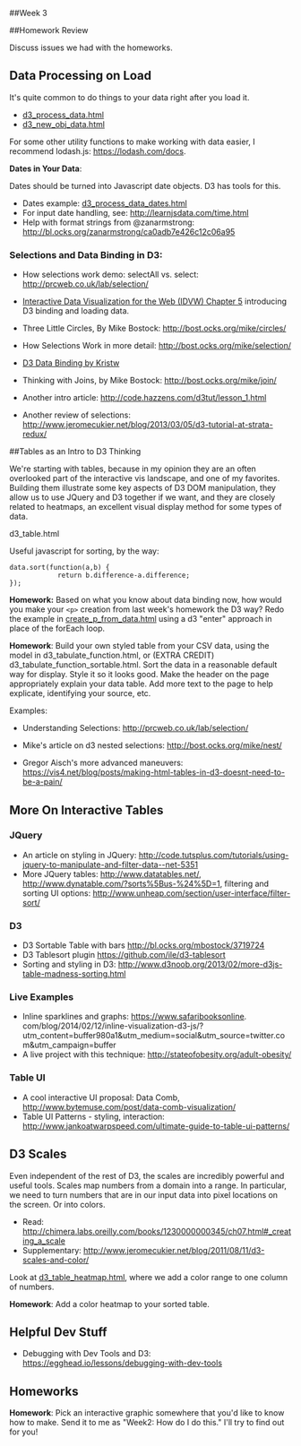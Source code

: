 ##Week 3


##Homework Review

Discuss issues we had with the homeworks.


## Data Processing on Load

It's quite common to do things to your data right after you load it.

* [d3_process_data.html](d3_process_data.html)
* [d3_new_obj_data.html](d3_new_obj_data.html)

For some other utility functions to make working with data easier, I recommend lodash.js: https://lodash.com/docs.


**Dates in Your Data**:

Dates should be turned into Javascript date objects.  D3 has tools for this.

* Dates example: [d3_process_data_dates.html](d3_process_data_dates.html)
* For input date handling, see: http://learnjsdata.com/time.html
* Help with format strings from @zanarmstrong: http://bl.ocks.org/zanarmstrong/ca0adb7e426c12c06a95


### Selections and Data Binding in D3:

* How selections work demo: selectAll vs. select: http://prcweb.co.uk/lab/selection/

* [Interactive Data Visualization for the Web (IDVW) Chapter 5](http://chimera.labs.oreilly.com/books/1230000000345/ch05.html) introducing D3 binding and loading data.

* Three Little Circles, By Mike Bostock: http://bost.ocks.org/mike/circles/
* How Selections Work in more detail: http://bost.ocks.org/mike/selection/
* [D3 Data Binding by Kristw](http://kristw.github.io/d3-data-binding/?utm_content=buffer4c96b&utm_medium=social&utm_source=twitter.com&utm_campaign=buffer)
* Thinking with Joins, by Mike Bostock: http://bost.ocks.org/mike/join/
* Another intro article: http://code.hazzens.com/d3tut/lesson_1.html
* Another review of selections: http://www.jeromecukier.net/blog/2013/03/05/d3-tutorial-at-strata-redux/



##Tables as an Intro to D3 Thinking

We're starting with tables, because in my opinion they are an often overlooked part of the interactive vis landscape, and one of my favorites. Building them illustrate some key aspects of D3 DOM manipulation, they allow us to use JQuery and D3 together if we want, and they are closely related to heatmaps, an excellent visual display method for some types of data.

d3_table.html

Useful javascript for sorting, by the way:

````
data.sort(function(a,b) {
            return b.difference-a.difference;
});
````


**Homework:** Based on what you know about data binding now, how would you make your `<p>` creation from last week's homework the D3 way?  Redo the example in [create_p_from_data.html](../Week2/create_p_from_data.html) using a d3 "enter" approach in place of the forEach loop.

**Homework**: Build your own styled table from your CSV data, using the model in d3_tabulate_function.html, or (EXTRA CREDIT) d3_tabulate_function_sortable.html. Sort the data in a reasonable default way for display.  Style it so it looks good. Make the header on the page appropriately explain your data table.  Add more text to the page to help explicate, identifying your source, etc.

Examples:

* Understanding Selections: http://prcweb.co.uk/lab/selection/
* Mike's article on d3 nested selections: http://bost.ocks.org/mike/nest/


* Gregor Aisch's more advanced maneuvers: https://vis4.net/blog/posts/making-html-tables-in-d3-doesnt-need-to-be-a-pain/


## More On Interactive Tables

### JQuery

* An article on styling in JQuery: http://code.tutsplus.com/tutorials/using-jquery-to-manipulate-and-filter-data--net-5351
* More JQuery tables: http://www.datatables.net/, http://www.dynatable.com/?sorts%5Bus-%24%5D=1, filtering and sorting UI options: http://www.unheap.com/section/user-interface/filter-sort/

### D3

* D3 Sortable Table with bars http://bl.ocks.org/mbostock/3719724
* D3 Tablesort plugin https://github.com/ile/d3-tablesort
* Sorting and styling in D3: http://www.d3noob.org/2013/02/more-d3js-table-madness-sorting.html

### Live Examples

* Inline sparklines and graphs: https://www.safaribooksonline.
com/blog/2014/02/12/inline-visualization-d3-js/?utm_content=buffer980a1&utm_medium=social&utm_source=twitter.com&utm_campaign=buffer
* A live project with this technique: http://stateofobesity.org/adult-obesity/


### Table UI

* A cool interactive UI proposal: Data Comb, http://www.bytemuse.com/post/data-comb-visualization/
* Table UI Patterns - styling, interaction: http://www.jankoatwarpspeed.com/ultimate-guide-to-table-ui-patterns/


## D3 Scales

Even independent of the rest of D3, the scales are incredibly powerful and useful tools.  Scales map numbers from a domain into a range. In particular, we need to turn numbers that are in our input data into pixel locations on the screen.  Or into colors.

* Read: http://chimera.labs.oreilly.com/books/1230000000345/ch07.html#_creating_a_scale
* Supplementary: http://www.jeromecukier.net/blog/2011/08/11/d3-scales-and-color/

Look at [d3_table_heatmap.html](d3_table_heatmap.html), where we add a color range to one column of numbers.

**Homework**: Add a color heatmap to your sorted table.


## Helpful Dev Stuff

* Debugging with Dev Tools and D3: https://egghead.io/lessons/debugging-with-dev-tools

## Homeworks


**Homework**: Pick an interactive graphic somewhere that you'd like to know how to make. Send it to me as "Week2: How do I do this."  I'll try to find out for you!





